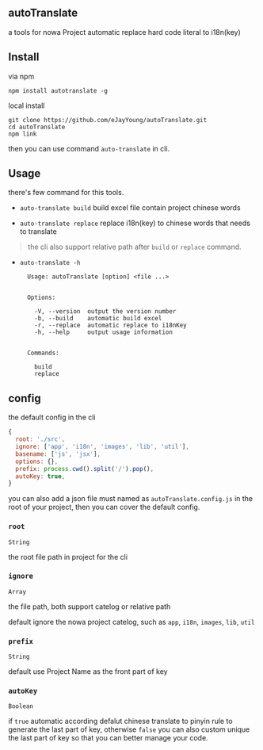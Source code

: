 ## autoTranslate

a tools for nowa Project automatic replace hard code literal to i18n(key)

## Install

via npm
```
npm install autotranslate -g
```

local install
```
git clone https://github.com/eJayYoung/autoTranslate.git
cd autoTranslate
npm link
```

then you can use command `auto-translate` in cli.

## Usage

there's few command for this tools.

- `auto-translate build` build excel file contain project chinese words

- `auto-translate replace` replace i18n(key) to chinese words that needs to translate

> the cli also support relative path after `build` or `replace` command.

- `auto-translate -h`

  ```
    Usage: autoTranslate [option] <file ...>


    Options:

      -V, --version  output the version number
      -b, --build    automatic build excel
      -r, --replace  automatic replace to i18nKey
      -h, --help     output usage information


    Commands:

      build
      replace
  ```

## config

the default config in the cli
```js
{
  root: './src',
  ignore: ['app', 'i18n', 'images', 'lib', 'util'],
  basename: ['js', 'jsx'],
  options: {},
  prefix: process.cwd().split('/').pop(),
  autoKey: true,
}
```

you can also add a json file must named as `autoTranslate.config.js` in the root of your project, then you can cover the default config.

### `root`

`String`

the root file path in project for the cli

### `ignore`

`Array`

the file path, both support catelog or relative path

default ignore the nowa project catelog, such as `app`, `i18n`, `images`, `lib`, `util`

### `prefix`

`String`

default use Project Name as the front part of key

### `autoKey`

`Boolean`

if `true` automatic according defalut chinese translate to pinyin rule to generate the last part of key, otherwise `false` you can also custom unique the last part of key so that you can better manage your code.





